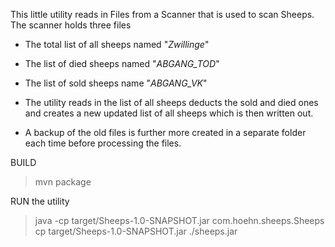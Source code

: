 This little utility reads in Files from a Scanner that is used to scan Sheeps.
The scanner holds three files
- The total list of all sheeps named "*Zwillinge*"
- The list of died sheeps named "*ABGANG_TOD*"
- The list of sold sheeps name "*ABGANG_VK*"

- The utility reads in the list of all sheeps deducts the sold and died ones and creates a new updated list of all sheeps which is then written out.
- A backup of the old files is further more created in a separate folder each time before processing the files. 

BUILD 

> mvn package


RUN the utility 

>  java -cp target/Sheeps-1.0-SNAPSHOT.jar com.hoehn.sheeps.Sheeps
>  cp target/Sheeps-1.0-SNAPSHOT.jar ./sheeps.jar